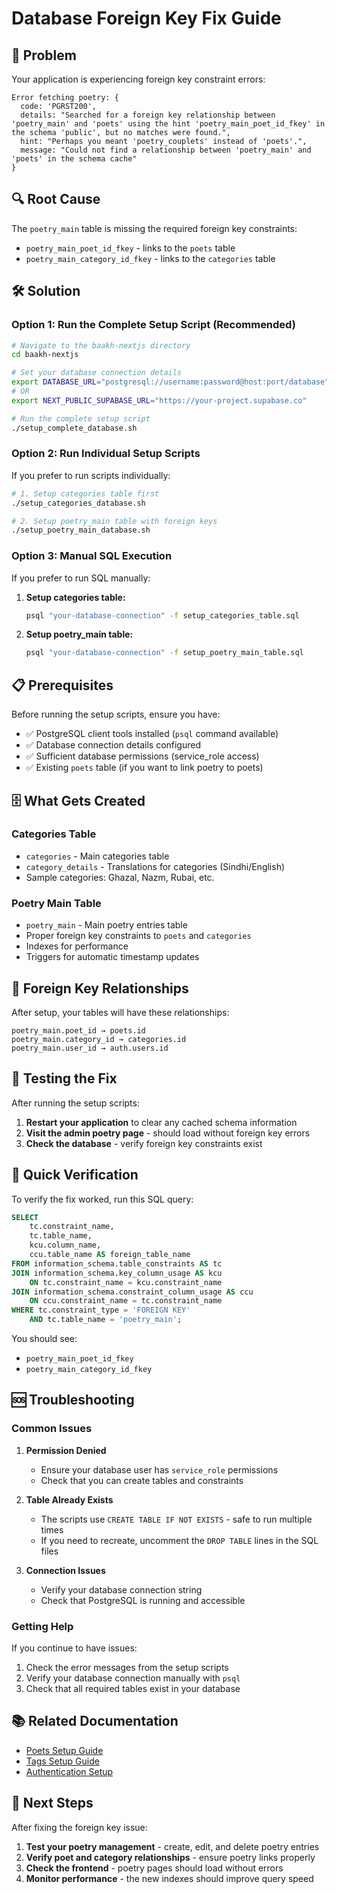 # Database Foreign Key Fix Guide

## 🚨 Problem

Your application is experiencing foreign key constraint errors:

```
Error fetching poetry: {
  code: 'PGRST200',
  details: "Searched for a foreign key relationship between 'poetry_main' and 'poets' using the hint 'poetry_main_poet_id_fkey' in the schema 'public', but no matches were found.",
  hint: "Perhaps you meant 'poetry_couplets' instead of 'poets'.",
  message: "Could not find a relationship between 'poetry_main' and 'poets' in the schema cache"
}
```

## 🔍 Root Cause

The `poetry_main` table is missing the required foreign key constraints:
- `poetry_main_poet_id_fkey` - links to the `poets` table
- `poetry_main_category_id_fkey` - links to the `categories` table

## 🛠️ Solution

### Option 1: Run the Complete Setup Script (Recommended)

```bash
# Navigate to the baakh-nextjs directory
cd baakh-nextjs

# Set your database connection details
export DATABASE_URL="postgresql://username:password@host:port/database"
# OR
export NEXT_PUBLIC_SUPABASE_URL="https://your-project.supabase.co"

# Run the complete setup script
./setup_complete_database.sh
```

### Option 2: Run Individual Setup Scripts

If you prefer to run scripts individually:

```bash
# 1. Setup categories table first
./setup_categories_database.sh

# 2. Setup poetry_main table with foreign keys
./setup_poetry_main_database.sh
```

### Option 3: Manual SQL Execution

If you prefer to run SQL manually:

1. **Setup categories table:**
   ```bash
   psql "your-database-connection" -f setup_categories_table.sql
   ```

2. **Setup poetry_main table:**
   ```bash
   psql "your-database-connection" -f setup_poetry_main_table.sql
   ```

## 📋 Prerequisites

Before running the setup scripts, ensure you have:

- ✅ PostgreSQL client tools installed (`psql` command available)
- ✅ Database connection details configured
- ✅ Sufficient database permissions (service_role access)
- ✅ Existing `poets` table (if you want to link poetry to poets)

## 🗄️ What Gets Created

### Categories Table
- `categories` - Main categories table
- `category_details` - Translations for categories (Sindhi/English)
- Sample categories: Ghazal, Nazm, Rubai, etc.

### Poetry Main Table
- `poetry_main` - Main poetry entries table
- Proper foreign key constraints to `poets` and `categories`
- Indexes for performance
- Triggers for automatic timestamp updates

## 🔗 Foreign Key Relationships

After setup, your tables will have these relationships:

```
poetry_main.poet_id → poets.id
poetry_main.category_id → categories.id
poetry_main.user_id → auth.users.id
```

## 🧪 Testing the Fix

After running the setup scripts:

1. **Restart your application** to clear any cached schema information
2. **Visit the admin poetry page** - should load without foreign key errors
3. **Check the database** - verify foreign key constraints exist

## 🚀 Quick Verification

To verify the fix worked, run this SQL query:

```sql
SELECT 
    tc.constraint_name, 
    tc.table_name, 
    kcu.column_name, 
    ccu.table_name AS foreign_table_name
FROM information_schema.table_constraints AS tc 
JOIN information_schema.key_column_usage AS kcu
    ON tc.constraint_name = kcu.constraint_name
JOIN information_schema.constraint_column_usage AS ccu
    ON ccu.constraint_name = tc.constraint_name
WHERE tc.constraint_type = 'FOREIGN KEY' 
    AND tc.table_name = 'poetry_main';
```

You should see:
- `poetry_main_poet_id_fkey`
- `poetry_main_category_id_fkey`

## 🆘 Troubleshooting

### Common Issues

1. **Permission Denied**
   - Ensure your database user has `service_role` permissions
   - Check that you can create tables and constraints

2. **Table Already Exists**
   - The scripts use `CREATE TABLE IF NOT EXISTS` - safe to run multiple times
   - If you need to recreate, uncomment the `DROP TABLE` lines in the SQL files

3. **Connection Issues**
   - Verify your database connection string
   - Check that PostgreSQL is running and accessible

### Getting Help

If you continue to have issues:

1. Check the error messages from the setup scripts
2. Verify your database connection manually with `psql`
3. Check that all required tables exist in your database

## 📚 Related Documentation

- [Poets Setup Guide](./POETS_SETUP_README.md)
- [Tags Setup Guide](./TAGS_SETUP_README.md)
- [Authentication Setup](./AUTHENTICATION_SETUP.md)

## 🎯 Next Steps

After fixing the foreign key issue:

1. **Test your poetry management** - create, edit, and delete poetry entries
2. **Verify poet and category relationships** - ensure poetry links properly
3. **Check the frontend** - poetry pages should load without errors
4. **Monitor performance** - the new indexes should improve query speed
